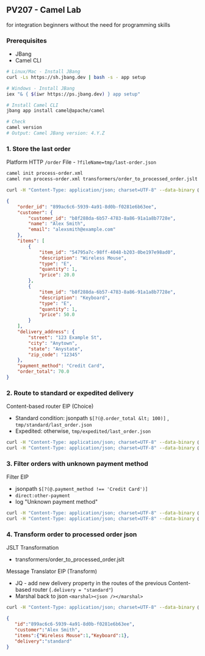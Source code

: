 ## PV207 - Camel Lab

for integration beginners without the need for programming skills

### Prerequisites

- JBang
- Camel CLI

```bash
# Linux/Mac - Install JBang
curl -Ls https://sh.jbang.dev | bash -s - app setup

# Windows - Install JBang
iex "& { $(iwr https://ps.jbang.dev) } app setup"

# Install Camel CLI
jbang app install camel@apache/camel

# Check
camel version
# Output: Camel JBang version: 4.Y.Z
```

### 1. Store the last order

Platform HTTP `/order`
File - `?fileName=tmp/last-order.json`

```bash
camel init process-order.xml
camel run process-order.xml transformers/order_to_processed_order.jslt --dev

curl -H "Content-Type: application/json; charset=UTF-8" --data-binary @inputs/order.json http://0.0.0.0:8080/order
```

```json
{
    "order_id": "899ac6c6-5939-4a91-8d0b-f0281e6b63ee",
    "customer": {
        "customer_id": "b8f288da-6b57-4783-8a86-91a1a8b7728e",
        "name": "Alex Smith",
        "email": "alexsmith@example.com"
    },
    "items": [
        {
            "item_id": "54795a7c-98ff-4048-b203-0be197e98ad0",
            "description": "Wireless Mouse",
            "type": "E",
            "quantity": 1,
            "price": 20.0
        },
        {
            "item_id": "b8f288da-6b57-4783-8a86-91a1a8b7728e",
            "description": "Keyboard",
            "type": "E",
            "quantity": 1,
            "price": 50.0
        }
    ],
    "delivery_address": {
        "street": "123 Example St",
        "city": "Anytown",
        "state": "Anystate",
        "zip_code": "12345"
    },
    "payment_method": "Credit Card",
    "order_total": 70.0
}

```

### 2. Route to standard or expedited delivery

Content-based router EIP (Choice)

- Standard condition: jsonpath `$[?(@.order_total &lt; 100)]` , `tmp/standard/last_order.json`
- Expedited: otherwise, `tmp/expedited/last_order.json`

```bash
curl -H "Content-Type: application/json; charset=UTF-8" --data-binary @inputs/order.json http://0.0.0.0:8080/order
curl -H "Content-Type: application/json; charset=UTF-8" --data-binary @inputs/order_premium.json http://0.0.0.0:8080/order
```

### 3. Filter orders with unknown payment method

Filter EIP

- jsonpath `$[?(@.payment_method !== 'Credit Card')]`
- `direct:other-payment`
- log "Unknown payment method"

```bash
curl -H "Content-Type: application/json; charset=UTF-8" --data-binary @inputs/order.json http://0.0.0.0:8080/order
curl -H "Content-Type: application/json; charset=UTF-8" --data-binary @inputs/order_unknown.json http://0.0.0.0:8080/order
```

### 4. Transform order to processed order json

JSLT Transformation

- transformers/order_to_processed_order.jslt

Message Translator EIP (Transform)

- JQ - add new delivery property in the routes of the previous Content-based router (`.delivery = "standard"`)
- Marshal back to json `<marshal><json /></marshal>`

```bash
curl -H "Content-Type: application/json; charset=UTF-8" --data-binary @inputs/order.json http://0.0.0.0:8080/order
```

```json
{
   "id":"899ac6c6-5939-4a91-8d0b-f0281e6b63ee",
   "customer":"Alex Smith",
   "items":{"Wireless Mouse":1,"Keyboard":1},
   "delivery":"standard"
}
```